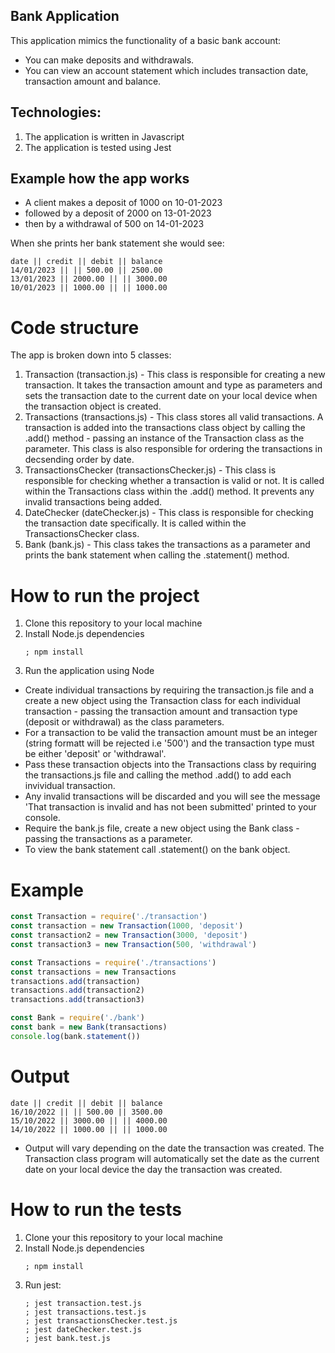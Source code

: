 ## Bank Application
This application mimics the functionality of a basic bank account:
- You can make deposits and withdrawals. 
- You can view an account statement which includes transaction date, transaction amount and balance.

## Technologies:
1. The application is written in Javascript
2. The application is tested using Jest

## Example how the app works

- A client makes a deposit of 1000 on 10-01-2023
- followed by a deposit of 2000 on 13-01-2023
- then by a withdrawal of 500 on 14-01-2023

When she prints her bank statement she would see:

```
date || credit || debit || balance
14/01/2023 || || 500.00 || 2500.00
13/01/2023 || 2000.00 || || 3000.00
10/01/2023 || 1000.00 || || 1000.00
```

# Code structure

The app is broken down into 5 classes:

1. Transaction (transaction.js) - This class is responsible for creating a new transaction. It takes the transaction amount and type as parameters and sets the transaction date to the current date on your local device when the transaction object is created.
2. Transactions (transactions.js) - This class stores all valid transactions. A transaction is added into the transactions class object by calling the .add() method - passing an instance of the Transaction class as the parameter. This class is also responsible for ordering the transactions in decsending order by date.
3. TransactionsChecker (transactionsChecker.js) - This class is responsible for checking whether a transaction is valid or not. It is called within the Transactions class within the .add() method. It prevents any invalid transactions being added.
4. DateChecker (dateChecker.js) - This class is responsible for checking the transaction date specifically. It is called within the TransactionsChecker class.
5. Bank (bank.js) - This class takes the transactions as a parameter and prints the bank statement when calling the .statement() method.


# How to run the project
1. Clone this repository to your local machine
2. Install Node.js dependencies 
   ```
   ; npm install
   ```
3. Run the application using Node
- Create individual transactions by requiring the transaction.js file and a create a new object using the Transaction class for each individual transaction - passing the transaction amount and transaction type (deposit or withdrawal) as the class parameters.
- For a transaction to be valid the transaction amount must be an integer (string formatt will be rejected i.e '500') and the transaction type must be either 'deposit' or 'withdrawal'.
- Pass these transaction objects into the Transactions class by requiring the transactions.js file and calling the method .add() to add each invividual transaction.
- Any invalid transactions will be discarded and you will see the message 'That transaction is invalid and has not been submitted' printed to your console.
- Require the bank.js file, create a new object using the Bank class - passing the transactions as a parameter.
- To view the bank statement call .statement() on the bank object.

# Example
```javascript
const Transaction = require('./transaction')
const transaction = new Transaction(1000, 'deposit')
const transaction2 = new Transaction(3000, 'deposit')
const transaction3 = new Transaction(500, 'withdrawal')

const Transactions = require('./transactions')
const transactions = new Transactions
transactions.add(transaction)
transactions.add(transaction2)
transactions.add(transaction3)

const Bank = require('./bank')
const bank = new Bank(transactions)
console.log(bank.statement())
```

# Output
```
date || credit || debit || balance
16/10/2022 || || 500.00 || 3500.00
15/10/2022 || 3000.00 || || 4000.00
14/10/2022 || 1000.00 || || 1000.00
```
* Output will vary depending on the date the transaction was created. The Transaction class program will automatically set the date as the current date on your local device the day the transaction was created.

# How to run the tests
1. Clone your this repository to your local machine
2. Install Node.js dependencies 
   ```
   ; npm install
   ```
3. Run jest:
   ```
   ; jest transaction.test.js
   ; jest transactions.test.js
   ; jest transactionsChecker.test.js
   ; jest dateChecker.test.js
   ; jest bank.test.js
   ```
